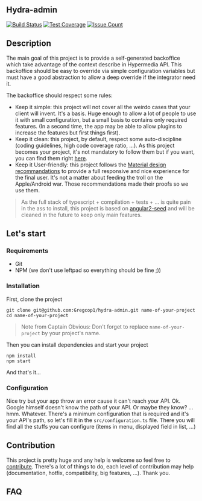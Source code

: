 Hydra-admin
-----------

[![Build Status](https://travis-ci.org/Gregcop1/hydra-admin.svg?branch=master)](https://travis-ci.org/Gregcop1/hydra-admin)
[![Test Coverage](https://codeclimate.com/github/Gregcop1/hydra-admin/badges/coverage.svg)](https://codeclimate.com/github/Gregcop1/hydra-admin/coverage)
[![Issue Count](https://codeclimate.com/github/Gregcop1/hydra-admin/badges/issue_count.svg)](https://codeclimate.com/github/Gregcop1/hydra-admin)

## Description
The main goal of this project is to provide a self-generated backoffice which take advantage of the context describe 
  in Hypermedia API. This backoffice should be easy to override via simple configuration variables but must have a good 
  abstraction to allow a deep override if the integrator need it.

The backoffice should respect some rules:
- Keep it simple: this project will not cover all the weirdo cases that your client will invent. It's a basis. Huge enough
 to allow a lot of people to use it with small configuration, but a small basis to contains only required features. 
 (In a second time, the app may be able to allow plugins to increase the features but first things first).
- Keep it clean: this project, by default, respect some auto-discipline (coding guidelines, high code coverage ratio, ...).
  As this project becomes your project, it's not mandatory to follow them but if you want, you can find them 
  right [here][guidelines].
- Keep it User-friendly: this project follows the [Material design recommandations][material-design] to provide a full 
 responsive and nice experience for the final user. It's not a matter about feeding the troll on the Apple/Android
 war. Those recommendations made their proofs so we use them.

> As the full stack of typescript + compilation + tests + ... is quite pain in the ass to install, this project is based 
  on [angular2-seed][angular2-seed] and will be cleaned in the future to keep only main features.

## Let's start
### Requirements
- Git
- NPM (we don't use leftpad so everything should be fine ;))

### Installation

First, clone the project
```
git clone git@github.com:Gregcop1/hydra-admin.git name-of-your-project 
cd name-of-your-project
```

> Note from Captain Obvious: Don't forget to replace `name-of-your-project` by your project's name.

Then you can install dependencies and start your project
```
npm install
npm start
```

And that's it...

### Configuration
Nice try but your app throw an error cause it can't reach your API. Ok. Google himself doesn't know the path of your API.
Or maybe they know? ... hmm. Whatever. There's a minimum configuration that is required and it's your API's path, so let's 
fill it in the `src/configuration.ts` file. There you will find all the stuffs you can configure (items in menu, displayed
field in list, ...)

## Contribution
This project is pretty huge and any help is welcome so feel free to [contribute][contribute]. There's a lot of things to do,
each level of contribution may help (documentation, hotfix, compatibility, big features, ...). Thank you.

## FAQ


[angular2-seed]: https://github.com/mgechev/angular2-seed
[material-design]: https://www.google.com/design/spec/material-design/introduction.html
[guidelines]: /GUIDELINES.md
[contribute]: /CONTRIBUTING.md

